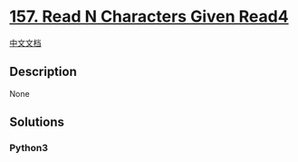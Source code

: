 # [157. Read N Characters Given Read4](https://leetcode.com/problems/read-n-characters-given-read4)

[中文文档](//leetcode/0100-0199/0157.Read%20N%20Characters%20Given%20Read4/README.md)

## Description

None

## Solutions

<!-- tabs:start -->

### **Python3**

```python

```

<!-- tabs:end -->
